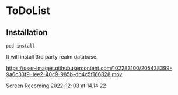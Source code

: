 # ToDoList

## Installation

```shell
pod install
```
It will install 3rd party realm database.




https://user-images.githubusercontent.com/102283100/205438399-9a6c33f9-1ee2-40c9-985b-db4c5f166828.mov



Screen Recording 2022-12-03 at 14.14.22
